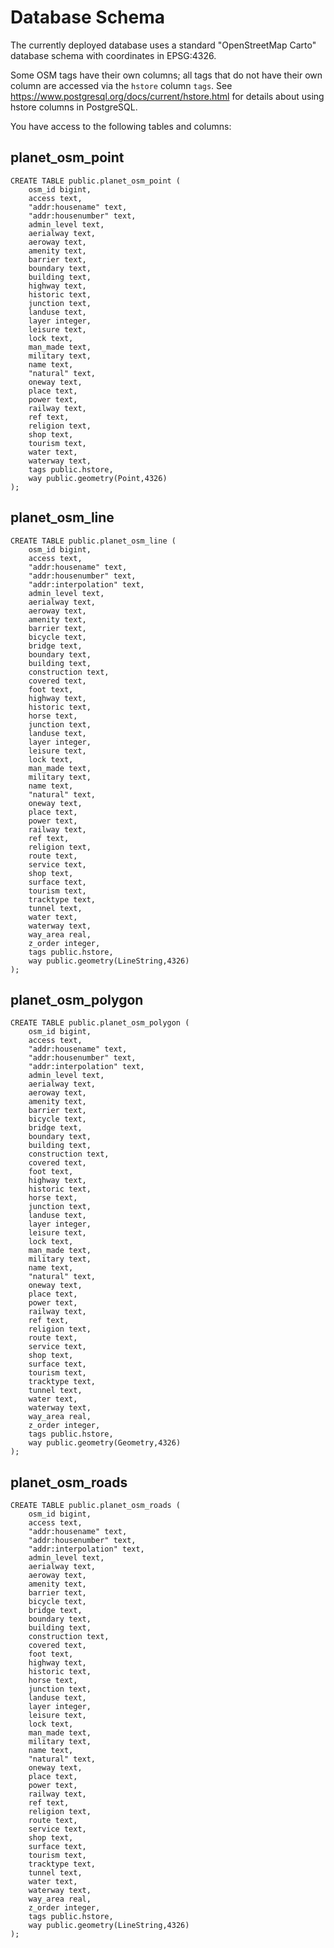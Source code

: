 # Database Schema

The currently deployed database uses a standard "OpenStreetMap Carto"
database schema with coordinates in EPSG:4326.

Some OSM tags have their own columns; all tags that do not have their
own column are accessed via the `hstore` column `tags`. See https://www.postgresql.org/docs/current/hstore.html for details about using hstore columns in PostgreSQL.

You have access to the following tables and columns:

## planet_osm_point

    CREATE TABLE public.planet_osm_point (
        osm_id bigint,
        access text,
        "addr:housename" text,
        "addr:housenumber" text,
        admin_level text,
        aerialway text,
        aeroway text,
        amenity text,
        barrier text,
        boundary text,
        building text,
        highway text,
        historic text,
        junction text,
        landuse text,
        layer integer,
        leisure text,
        lock text,
        man_made text,
        military text,
        name text,
        "natural" text,
        oneway text,
        place text,
        power text,
        railway text,
        ref text,
        religion text,
        shop text,
        tourism text,
        water text,
        waterway text,
        tags public.hstore,
        way public.geometry(Point,4326)
    );

## planet_osm_line

    CREATE TABLE public.planet_osm_line (
        osm_id bigint,
        access text,
        "addr:housename" text,
        "addr:housenumber" text,
        "addr:interpolation" text,
        admin_level text,
        aerialway text,
        aeroway text,
        amenity text,
        barrier text,
        bicycle text,
        bridge text,
        boundary text,
        building text,
        construction text,
        covered text,
        foot text,
        highway text,
        historic text,
        horse text,
        junction text,
        landuse text,
        layer integer,
        leisure text,
        lock text,
        man_made text,
        military text,
        name text,
        "natural" text,
        oneway text,
        place text,
        power text,
        railway text,
        ref text,
        religion text,
        route text,
        service text,
        shop text,
        surface text,
        tourism text,
        tracktype text,
        tunnel text,
        water text,
        waterway text,
        way_area real,
        z_order integer,
        tags public.hstore,
        way public.geometry(LineString,4326)
    );


## planet_osm_polygon

    CREATE TABLE public.planet_osm_polygon (
        osm_id bigint,
        access text,
        "addr:housename" text,
        "addr:housenumber" text,
        "addr:interpolation" text,
        admin_level text,
        aerialway text,
        aeroway text,
        amenity text,
        barrier text,
        bicycle text,
        bridge text,
        boundary text,
        building text,
        construction text,
        covered text,
        foot text,
        highway text,
        historic text,
        horse text,
        junction text,
        landuse text,
        layer integer,
        leisure text,
        lock text,
        man_made text,
        military text,
        name text,
        "natural" text,
        oneway text,
        place text,
        power text,
        railway text,
        ref text,
        religion text,
        route text,
        service text,
        shop text,
        surface text,
        tourism text,
        tracktype text,
        tunnel text,
        water text,
        waterway text,
        way_area real,
        z_order integer,
        tags public.hstore,
        way public.geometry(Geometry,4326)
    );

## planet_osm_roads

    CREATE TABLE public.planet_osm_roads (
        osm_id bigint,
        access text,
        "addr:housename" text,
        "addr:housenumber" text,
        "addr:interpolation" text,
        admin_level text,
        aerialway text,
        aeroway text,
        amenity text,
        barrier text,
        bicycle text,
        bridge text,
        boundary text,
        building text,
        construction text,
        covered text,
        foot text,
        highway text,
        historic text,
        horse text,
        junction text,
        landuse text,
        layer integer,
        leisure text,
        lock text,
        man_made text,
        military text,
        name text,
        "natural" text,
        oneway text,
        place text,
        power text,
        railway text,
        ref text,
        religion text,
        route text,
        service text,
        shop text,
        surface text,
        tourism text,
        tracktype text,
        tunnel text,
        water text,
        waterway text,
        way_area real,
        z_order integer,
        tags public.hstore,
        way public.geometry(LineString,4326)
    );

